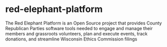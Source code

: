 # red-elephant-platform
The Red Elephant Platform is an Open Source project that provides County Republican Parties software tools needed to engage and manage their members and grassroots volunteers, plan and execute events, track donations, and streamline Wisconsin Ethics Commission filings
